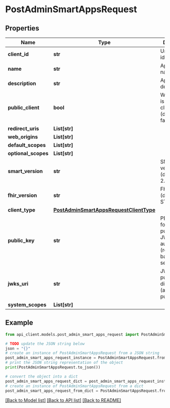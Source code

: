 # PostAdminSmartAppsRequest


## Properties

Name | Type | Description | Notes
------------ | ------------- | ------------- | -------------
**client_id** | **str** | Unique client identifier | 
**name** | **str** | Application name | 
**description** | **str** | Application description | [optional] 
**public_client** | **bool** | Whether this is a public client (default: false) | [optional] 
**redirect_uris** | **List[str]** |  | [optional] 
**web_origins** | **List[str]** |  | [optional] 
**default_scopes** | **List[str]** |  | [optional] 
**optional_scopes** | **List[str]** |  | [optional] 
**smart_version** | **str** | SMART version (default: 2.0.0) | [optional] 
**fhir_version** | **str** | FHIR version (default: STU3) | [optional] 
**client_type** | [**PostAdminSmartAppsRequestClientType**](PostAdminSmartAppsRequestClientType.md) |  | [optional] 
**public_key** | **str** | PEM-formatted public key for JWT authentication (required for backend-service) | [optional] 
**jwks_uri** | **str** | JWKS URI for public key discovery (alternative to publicKey) | [optional] 
**system_scopes** | **List[str]** |  | [optional] 

## Example

```python
from api_client.models.post_admin_smart_apps_request import PostAdminSmartAppsRequest

# TODO update the JSON string below
json = "{}"
# create an instance of PostAdminSmartAppsRequest from a JSON string
post_admin_smart_apps_request_instance = PostAdminSmartAppsRequest.from_json(json)
# print the JSON string representation of the object
print(PostAdminSmartAppsRequest.to_json())

# convert the object into a dict
post_admin_smart_apps_request_dict = post_admin_smart_apps_request_instance.to_dict()
# create an instance of PostAdminSmartAppsRequest from a dict
post_admin_smart_apps_request_from_dict = PostAdminSmartAppsRequest.from_dict(post_admin_smart_apps_request_dict)
```
[[Back to Model list]](../README.md#documentation-for-models) [[Back to API list]](../README.md#documentation-for-api-endpoints) [[Back to README]](../README.md)


